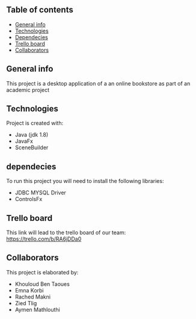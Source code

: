 ## Table of contents
* [General info](#general-info)
* [Technologies](#technologies)
* [Dependecies](#dependecies)
* [Trello board](#trello-board)
* [Collaborators](#collaborators)



## General info
This project is a desktop application of a an online bookstore as part of an academic project
	
## Technologies
Project is created with:
* Java (jdk 1.8)
* JavaFx
* SceneBuilder
	
## dependecies
To run this project you will need to install the following libraries:
* JDBC MYSQL Driver
* ControlsFx

## Trello board
This link will lead to the trello board of our team: https://trello.com/b/RA6jDDa0

## Collaborators
This project is elaborated by:
* Khouloud Ben Taoues
* Emna Korbi
* Rached Makni
* Zied Tlig
* Aymen Mathlouthi
